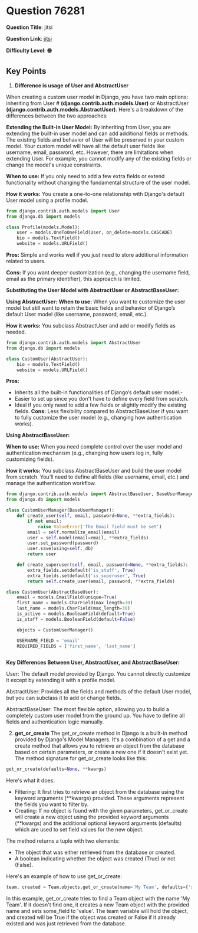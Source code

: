 # Question 76281


**Question Title**: jitsi

**Question Link**: [jitsi](https://quera.org/problemset/76281) 

**Difficulty Level**: 🟠


## Key Points

1. **Difference is usage of User and AbstractUser**

When creating a custom user model in Django, you have two main options: inheriting from User  # __(django.contrib.auth.models.User)__ or AbstractUser __(django.contrib.auth.models.AbstractUser)__. Here's a breakdown of the differences between the two approaches:

**Extending the Built-in User Model:**
By inheriting from User, you are extending the built-in user model and can add additional fields or methods. The existing fields and behavior of User will be preserved in your custom model.
Your custom model will have all the default user fields like username, email, password, etc.
However, there are limitations when extending User. For example, you cannot modify any of the existing fields or change the model's unique constraints.

__When to use:__ If you only need to add a few extra fields or extend functionality without changing the fundamental structure of the user model.

__How it works:__ You create a one-to-one relationship with Django's default User model using a profile model.

```python
from django.contrib.auth.models import User
from django.db import models

class Profile(models.Model):
    user = models.OneToOneField(User, on_delete=models.CASCADE)
    bio = models.TextField()
    website = models.URLField()
```

__Pros:__ Simple and works well if you just need to store additional information related to users.

__Cons:__ If you want deeper customization (e.g., changing the username field, email as the primary identifier), this approach is limited.

**Substituting the User Model with AbstractUser or AbstractBaseUser:**

__Using AbstractUser:__
__When to use:__ When you want to customize the user model but still want to retain the basic fields and behavior of Django’s default User model (like username, password, email, etc.).

__How it works:__ You subclass AbstractUser and add or modify fields as needed.

```python
from django.contrib.auth.models import AbstractUser
from django.db import models

class CustomUser(AbstractUser):
    bio = models.TextField()
    website = models.URLField()
```

__Pros:__
- Inherits all the built-in functionalities of Django’s default user model.-
- Easier to set up since you don't have to define every field from scratch.
- Ideal if you only need to add a few fields or slightly modify the existing fields.
__Cons:__
 Less flexibility compared to AbstractBaseUser if you want to fully customize the user model (e.g., changing how authentication works).


__Using AbstractBaseUser:__

__When to use:__
When you need complete control over the user model and authentication mechanism (e.g., changing how users log in, fully customizing fields).

__How it works:__
 You subclass AbstractBaseUser and build the user model from scratch. You’ll need to define all fields (like username, email, etc.) and manage the authentication workflow.

```python
from django.contrib.auth.models import AbstractBaseUser, BaseUserManager
from django.db import models

class CustomUserManager(BaseUserManager):
    def create_user(self, email, password=None, **extra_fields):
        if not email:
            raise ValueError('The Email field must be set')
        email = self.normalize_email(email)
        user = self.model(email=email, **extra_fields)
        user.set_password(password)
        user.save(using=self._db)
        return user

    def create_superuser(self, email, password=None, **extra_fields):
        extra_fields.setdefault('is_staff', True)
        extra_fields.setdefault('is_superuser', True)
        return self.create_user(email, password, **extra_fields)

class CustomUser(AbstractBaseUser):
    email = models.EmailField(unique=True)
    first_name = models.CharField(max_length=30)
    last_name = models.CharField(max_length=30)
    is_active = models.BooleanField(default=True)
    is_staff = models.BooleanField(default=False)

    objects = CustomUserManager()

    USERNAME_FIELD = 'email'
    REQUIRED_FIELDS = ['first_name', 'last_name']



```
**Key Differences Between User, AbstractUser, and AbstractBaseUser:**

User: The default model provided by Django. You cannot directly customize it except by extending it with a profile model.

AbstractUser: Provides all the fields and methods of the default User model, but you can subclass it to add or change fields.

AbstractBaseUser: The most flexible option, allowing you to build a completely custom user model from the ground up. You have to define all fields and authentication logic manually.




2. **get_or_create**
The get_or_create method in Django is a built-in method provided by Django's Model Managers. It's a combination of a get and a create method that allows you to retrieve an object from the database based on certain parameters, or create a new one if it doesn't exist yet.
The method signature for get_or_create looks like this:
```python
get_or_create(defaults=None, **kwargs)
```
Here's what it does:
- Filtering: It first tries to retrieve an object from the database using the keyword arguments (**kwargs) provided. These arguments represent the fields you want to filter by.
- Creating: If no object is found with the given parameters, get_or_create will create a new object using the provided keyword arguments (**kwargs) and the additional optional keyword arguments (defaults) which are used to set field values for the new object.

The method returns a tuple with two elements:
- The object that was either retrieved from the database or created.
- A boolean indicating whether the object was created (True) or not (False).

Here's an example of how to use get_or_create:
```python
team, created = Team.objects.get_or_create(name='My Team', defaults={'some_field': 'value'})
```

In this example, get_or_create tries to find a Team object with the name 'My Team'. If it doesn't find one, it creates a new Team object with the provided name and sets some_field to 'value'. The team variable will hold the object, and created will be True if the object was created or False if it already existed and was just retrieved from the database.